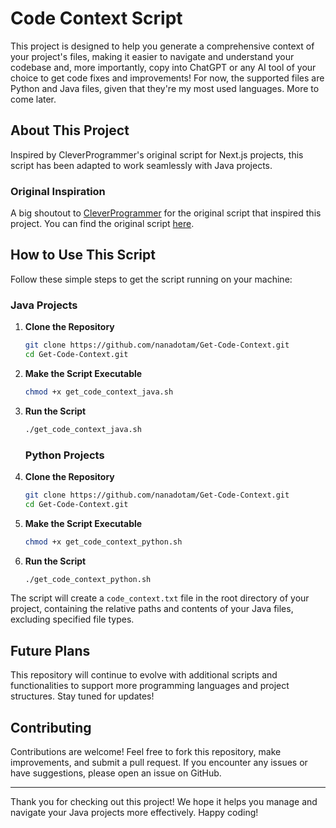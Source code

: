 # Code Context Script

This project is designed to help you generate a comprehensive context of your project's files, making it easier to navigate and understand your codebase and, more importantly, copy into ChatGPT or any AI tool of your choice to get code fixes and improvements! For now, the supported files are Python and Java files, given that they're my most used languages. More to come later.

## About This Project

Inspired by CleverProgrammer's original script for Next.js projects, this script has been adapted to work seamlessly with Java projects. 

### Original Inspiration

A big shoutout to [CleverProgrammer](https://github.com/CleverProgrammer) for the original script that inspired this project. You can find the original script [here](https://gist.github.com/CleverProgrammer/d36ea84aa3311ce722fdf90ce3b740d2).

## How to Use This Script

Follow these simple steps to get the script running on your machine:
### Java Projects

1. **Clone the Repository**
    ```bash
    git clone https://github.com/nanadotam/Get-Code-Context.git
    cd Get-Code-Context.git
    ```

2. **Make the Script Executable**
    ```bash
    chmod +x get_code_context_java.sh
    ```

3. **Run the Script**
    ```bash
    ./get_code_context_java.sh
    ```

    ### Python Projects

1. **Clone the Repository**
    ```bash
    git clone https://github.com/nanadotam/Get-Code-Context.git
    cd Get-Code-Context.git
    ```

2. **Make the Script Executable**
    ```bash
    chmod +x get_code_context_python.sh
    ```

3. **Run the Script**
    ```bash
    ./get_code_context_python.sh
    ```

The script will create a `code_context.txt` file in the root directory of your project, containing the relative paths and contents of your Java files, excluding specified file types.

## Future Plans

This repository will continue to evolve with additional scripts and functionalities to support more programming languages and project structures. Stay tuned for updates!

## Contributing

Contributions are welcome! Feel free to fork this repository, make improvements, and submit a pull request. If you encounter any issues or have suggestions, please open an issue on GitHub.

---

Thank you for checking out this project! We hope it helps you manage and navigate your Java projects more effectively. Happy coding!


